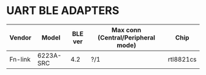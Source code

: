 # UART BLE ADAPTERS

| Vendor  | Model     | BLE ver | Max conn (Central/Peripheral mode) | Chip       |
|---------|-----------|---------|------------------------------------|------------|
| Fn-link | 6223A-SRC | 4.2     | ?/1                                | rtl8821cs  |

